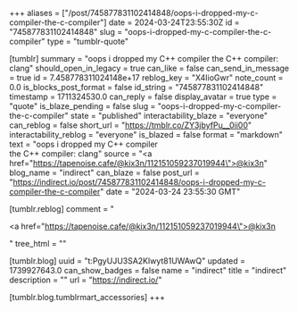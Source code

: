 +++
aliases = ["/post/745877831102414848/oops-i-dropped-my-c-compiler-the-c-compiler"]
date = 2024-03-24T23:55:30Z
id = "745877831102414848"
slug = "oops-i-dropped-my-c-compiler-the-c-compiler"
type = "tumblr-quote"

[tumblr]
summary = "oops i dropped my C++ compiler the C++ compiler: clang"
should_open_in_legacy = true
can_like = false
can_send_in_message = true
id = 7.458778311024148e+17
reblog_key = "X4IioGwr"
note_count = 0.0
is_blocks_post_format = false
id_string = "745877831102414848"
timestamp = 1711324530.0
can_reply = false
display_avatar = true
type = "quote"
is_blaze_pending = false
slug = "oops-i-dropped-my-c-compiler-the-c-compiler"
state = "published"
interactability_blaze = "everyone"
can_reblog = false
short_url = "https://tmblr.co/ZY3jbyfPu__0ii00"
interactability_reblog = "everyone"
is_blazed = false
format = "markdown"
text = "oops i dropped my C++ compiler<br/>the C++ compiler: clang"
source = "<a href=\"https://tapenoise.cafe/@kix3n/112151059237019944\">@kix3n</a>"
blog_name = "indirect"
can_blaze = false
post_url = "https://indirect.io/post/745877831102414848/oops-i-dropped-my-c-compiler-the-c-compiler"
date = "2024-03-24 23:55:30 GMT"

[tumblr.reblog]
comment = "<p><a href=\"https://tapenoise.cafe/@kix3n/112151059237019944\">@kix3n</a></p>"
tree_html = ""

[tumblr.blog]
uuid = "t:PgyUJU3SA2Klwyt81UWAwQ"
updated = 1739927643.0
can_show_badges = false
name = "indirect"
title = "indirect"
description = ""
url = "https://indirect.io/"

[tumblr.blog.tumblrmart_accessories]
+++
